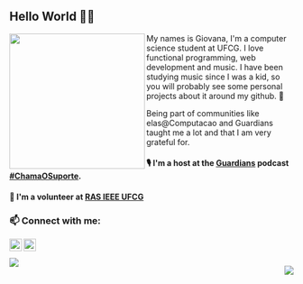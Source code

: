   ## Hello World 👋🏼

<p align="center">
  <img width= "240" align= "left" border-radius= "50%" src= "https://avatars1.githubusercontent.com/u/20728102?s=460&u=ecb86784b227e6b253ec493f794a12a87943f99f&v=4"/>
</p>

My names is Giovana, I'm a computer science student at UFCG. I love functional programming, web development and music. I have been studying music since I was a kid, so you will probably see some personal projects about it around my github. 🖤

Being part of communities like elas@Computacao and Guardians taught me a lot and that I am very grateful for.

#### 🎙️ I'm a host at the [Guardians](https://github.com/Guardians-DSC) podcast [#ChamaOSuporte](https://anchor.fm/chamaosuporte).

#### 🦾 I'm a volunteer at [RAS IEEE UFCG](https://github.com/ras-ufcg)

### 📫 Connect with me:

[<img align="left" alt="codeSTACKr | LinkedIn" width="22px" src="https://cdn.jsdelivr.net/npm/simple-icons@v3/icons/linkedin.svg" />][linkedin]
[<img align="left" alt="codeSTACKr | Twitter" width="22px" src="https://cdn.jsdelivr.net/npm/simple-icons@3.11.0/icons/twitter.svg" />][Twitter]

[linkedin]: https://www.linkedin.com/in/giovana-oliveira-9a5b08116/
[twitter]: https://twitter.com/giovana_bo
<br>
<br>
<a><img align="left" src="https://github-readme-stats.vercel.app/api/top-langs/?username=giovanabritooliveira&show_icons=true&layout=compact" /></a>

<a><img align="right" src="https://github-readme-stats.vercel.app/api?username=giovanabritooliveira&show_icons=true&" /></a>